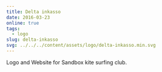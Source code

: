 ```yaml
---
title: Delta inkasso
date: 2016-03-23
online: true
tags:
  - logo
slug: delta-inkasso
svg: ../../../content/assets/logo/delta-inkasso.min.svg
---
```


Logo and Website for Sandbox kite surfing club.
